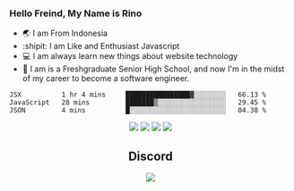 ### Hello Freind, My Name is Rino

- 🌏 I am From Indonesia
- :shipit:  I am Like and Enthusiast Javascript
- :computer: I am always learn new things about website technology 
- :runner: I am is a Freshgraduate Senior High School, and now I'm in the midst of my career to become a software engineer.




<!--START_SECTION:waka-->
```text
JSX          1 hr 4 mins     ████████████████▓░░░░░░░░   66.13 % 
JavaScript   28 mins         ███████▒░░░░░░░░░░░░░░░░░   29.45 % 
JSON         4 mins          █░░░░░░░░░░░░░░░░░░░░░░░░   04.38 % 
```
<!--END_SECTION:waka-->

<div align="center">
  <img src="https://img.shields.io/badge/javascript-%23323330.svg?style=for-the-badge&logo=javascript&logoColor=%23F7DF1E"/>
  <img src="https://img.shields.io/badge/node.js-%2343853D.svg?style=for-the-badge&logo=node.js&logoColor=white"/>
  <img src="https://img.shields.io/badge/react-%2320232a.svg?style=for-the-badge&logo=react&logoColor=%2361DAFB"/>
  <img src="https://img.shields.io/badge/tailwindcss-%2338B2AC.svg?style=for-the-badge&logo=tailwind-css&logoColor=white"/>
</div>

<div align="center"><h2 align="center">Discord</h2><img src="https://discord.c99.nl/widget/theme-3/446571129100828672.png" /></div>

